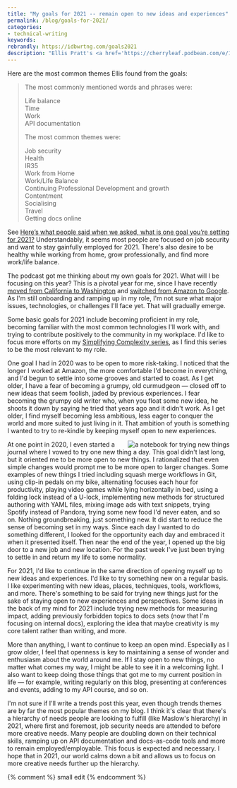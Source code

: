 ```yaml
---
title: "My goals for 2021 -- remain open to new ideas and experiences"
permalink: /blog/goals-for-2021/
categories:
- technical-writing
keywords:
rebrandly: https://idbwrtng.com/goals2021
description: "Ellis Pratt's <a href='https://cherryleaf.podbean.com/e/100-what-you-told-us-the-one-goal-you-re-setting-for-2021/'>latest episode of Cherryleaf</a> lists goals that technical writers have for 2021. Rather than just listing each response, Ellis reads these responses while walking in some historic setting and peppers in historical asides to break up the responses."
---
```


 Here are the most common themes Ellis found from the goals:

> The most commonly mentioned words and phrases were:
>
> Life balance<br/>
> Time<br/>
> Work<br/>
> API documentation<br/>
>
> The most common themes were:
>
> Job security<br/>
> Health<br/>
> IR35<br/>
> Work from Home<br/>
> Work/Life Balance<br/>
> Continuing Professional Development and growth<br/>
> Contentment<br/>
> Socialising<br/>
> Travel<br/>
> Getting docs online<br/>

See [Here’s what people said when we asked, what is one goal you’re setting for 2021?](https://www.cherryleaf.com/2020/12/heres-what-people-said-when-we-asked-what-is-one-goal-youre-setting-for-2021/) Understandably, it seems most people are focused on job security and want to stay gainfully employed for 2021. There's also desire to be healthy while working from home, grow professionally, and find more work/life balance.

The podcast got me thinking about my own goals for 2021. What will I be focusing on this year? This is a pivotal year for me, since I have recently [moved from California to Washington](/blog/moving-to-seattle-exploring-places-with-vr/) and [switched from Amazon to Google](/blog/job-transition-from-amazon-to-google/). As I'm still onboarding and ramping up in my role, I'm not sure what major issues, technologies, or challenges I'll face yet. That will gradually emerge.

Some basic goals for 2021 include becoming proficient in my role, becoming familiar with the most common technologies I'll work with, and trying to contribute positively to the community in my workplace. I'd like to focus more efforts on my [Simplifying Complexity series](/simplifying-complexity/index.html), as I find this series to be the most relevant to my role.

One goal I had in 2020 was to be open to more risk-taking. I noticed that the longer I worked at Amazon, the more comfortable I'd become in everything, and I'd begun to settle into some grooves and started to coast. As I get older, I have a fear of becoming a grumpy, old curmudgeon &mdash; closed off to new ideas that seem foolish, jaded by previous experiences. I fear becoming the grumpy old writer who, when you float some new idea, he shoots it down by saying he tried that years ago and it didn't work. As I get older, I find myself becoming less ambitious, less eager to conquer the world and more suited to just living in it. That ambition of youth is something I wanted to try to re-kindle by keeping myself open to new experiences.

<div style="float:right; padding-left: 10px"><img src="https://s3.us-west-1.wasabisys.com/idbwmedia.com/images/trynewthingsnotebook.jpg" alt="a notebook for trying new things" /></div> At one point in 2020, I even started a journal where I vowed to try one new thing a day. This goal didn't last long, but it oriented me to be more open to new things. I rationalized that even simple changes would prompt me to be more open to larger changes. Some examples of new things I tried including squash merge workflows in Git, using clip-in pedals on my bike, alternating focuses each hour for productivity, playing video games while lying horizontally in bed, using a folding lock instead of a U-lock, implementing new methods for structured authoring with YAML files, mixing image ads with text snippets, trying Spotify instead of Pandora, trying some new food I'd never eaten, and so on. Nothing groundbreaking, just something new. It did start to reduce the sense of becoming set in my ways. Since each day I wanted to do something different, I looked for the opportunity each day and embraced it when it presented itself. Then near the end of the year, I opened up the big door to a new job and new location. For the past week I've just been trying to settle in and return my life to some normality.

For 2021, I'd like to continue in the same direction of opening myself up to new ideas and experiences. I'd like to try something new on a regular basis. I like experimenting with new ideas, places, techniques, tools, workflows, and more. There's something to be said for trying new things just for the sake of staying open to new experiences and perspectives. Some ideas in the back of my mind for 2021 include trying new methods for measuring impact, adding previously forbidden topics to docs sets (now that I'm focusing on internal docs), exploring the idea that maybe creativity is my core talent rather than writing, and more.

More than anything, I want to continue to keep an open mind. Especially as I grow older, I feel that openness is key to maintaining a sense of wonder and enthusiasm about the world around me. If I stay open to new things, no matter what comes my way, I might be able to see it in a welcoming light. I also want to keep doing those things that got me to my current position in life &mdash; for example, writing regularly on this blog, presenting at conferences and events, adding to my API course, and so on.

I'm not sure if I'll write a trends post this year, even though trends themes are by far the most popular themes on my blog. I think it's clear that there's a hierarchy of needs people are looking to fulfill (like Maslow's hierarchy) in 2021, where first and foremost, job security needs are attended to before more creative needs. Many people are doubling down on their technical skills, ramping up on API documentation and docs-as-code tools and more to remain employed/employable. This focus is expected and necessary. I hope that in 2021, our world calms down a bit and allows us to focus on more creative needs further up the hierarchy.

{% comment %} small edit {% endcomment %}
